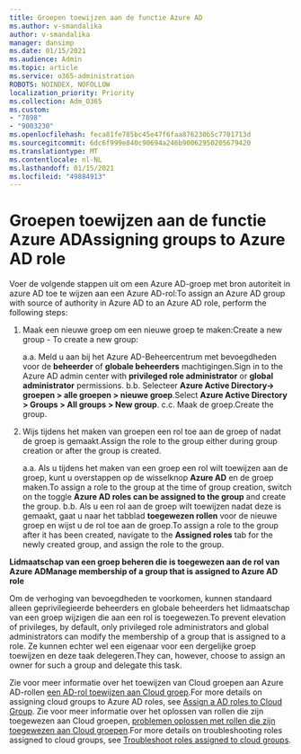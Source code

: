 ```yaml
---
title: Groepen toewijzen aan de functie Azure AD
ms.author: v-smandalika
author: v-smandalika
manager: dansimp
ms.date: 01/15/2021
ms.audience: Admin
ms.topic: article
ms.service: o365-administration
ROBOTS: NOINDEX, NOFOLLOW
localization_priority: Priority
ms.collection: Adm_O365
ms.custom:
- "7898"
- "9003230"
ms.openlocfilehash: feca81fe785bc45e47f6faa876230b5c7701713d
ms.sourcegitcommit: 6dc6f999e840c90694a246b90062950205679420
ms.translationtype: MT
ms.contentlocale: nl-NL
ms.lasthandoff: 01/15/2021
ms.locfileid: "49884913"
---
```

# <a name="assigning-groups-to-azure-ad-role"></a><span data-ttu-id="7db20-102">Groepen toewijzen aan de functie Azure AD</span><span class="sxs-lookup"><span data-stu-id="7db20-102">Assigning groups to Azure AD role</span></span>

<span data-ttu-id="7db20-103">Voer de volgende stappen uit om een Azure AD-groep met bron autoriteit in azure AD toe te wijzen aan een Azure AD-rol:</span><span class="sxs-lookup"><span data-stu-id="7db20-103">To assign an Azure AD group with source of authority in Azure AD to an Azure AD role, perform the following steps:</span></span>

1. <span data-ttu-id="7db20-104">Maak een nieuwe groep om een nieuwe groep te maken:</span><span class="sxs-lookup"><span data-stu-id="7db20-104">Create a new group - To create a new group:</span></span>

    <span data-ttu-id="7db20-105">a.</span><span class="sxs-lookup"><span data-stu-id="7db20-105">a.</span></span> <span data-ttu-id="7db20-106">Meld u aan bij het Azure AD-Beheercentrum met bevoegdheden voor de **beheerder** of **globale beheerders** machtigingen.</span><span class="sxs-lookup"><span data-stu-id="7db20-106">Sign in to the Azure AD admin center with **privileged role administrator** or **global administrator** permissions.</span></span>
    <span data-ttu-id="7db20-107">b.</span><span class="sxs-lookup"><span data-stu-id="7db20-107">b.</span></span> <span data-ttu-id="7db20-108">Selecteer **Azure Active Directory-> groepen > alle groepen > nieuwe groep**.</span><span class="sxs-lookup"><span data-stu-id="7db20-108">Select **Azure Active Directory > Groups > All groups > New group**.</span></span>
    <span data-ttu-id="7db20-109">c.</span><span class="sxs-lookup"><span data-stu-id="7db20-109">c.</span></span> <span data-ttu-id="7db20-110">Maak de groep.</span><span class="sxs-lookup"><span data-stu-id="7db20-110">Create the group.</span></span>

2. <span data-ttu-id="7db20-111">Wijs tijdens het maken van groepen een rol toe aan de groep of nadat de groep is gemaakt.</span><span class="sxs-lookup"><span data-stu-id="7db20-111">Assign the role to the group either during group creation or after the group is created.</span></span>

    <span data-ttu-id="7db20-112">a.</span><span class="sxs-lookup"><span data-stu-id="7db20-112">a.</span></span> <span data-ttu-id="7db20-113">Als u tijdens het maken van een groep een rol wilt toewijzen aan de groep, kunt u overstappen op de wisselknop **Azure AD** en de groep maken.</span><span class="sxs-lookup"><span data-stu-id="7db20-113">To assign a role to the group at the time of group creation, switch on the toggle **Azure AD roles can be assigned to the group** and create the group.</span></span>
    <span data-ttu-id="7db20-114">b.</span><span class="sxs-lookup"><span data-stu-id="7db20-114">b.</span></span> <span data-ttu-id="7db20-115">Als u een rol aan de groep wilt toewijzen nadat deze is gemaakt, gaat u naar het tabblad **toegewezen rollen** voor de nieuwe groep en wijst u de rol toe aan de groep.</span><span class="sxs-lookup"><span data-stu-id="7db20-115">To assign a role to the group after it has been created, navigate to the **Assigned roles** tab for the newly created group, and assign the role to the group.</span></span>  

<span data-ttu-id="7db20-116">**Lidmaatschap van een groep beheren die is toegewezen aan de rol van Azure AD**</span><span class="sxs-lookup"><span data-stu-id="7db20-116">**Manage membership of a group that is assigned to Azure AD role**</span></span>

<span data-ttu-id="7db20-117">Om de verhoging van bevoegdheden te voorkomen, kunnen standaard alleen geprivilegieerde beheerders en globale beheerders het lidmaatschap van een groep wijzigen die aan een rol is toegewezen.</span><span class="sxs-lookup"><span data-stu-id="7db20-117">To prevent elevation of privileges, by default, only privileged role administrators and global administrators can modify the membership of a group that is assigned to a role.</span></span> <span data-ttu-id="7db20-118">Ze kunnen echter wel een eigenaar voor een dergelijke groep toewijzen en deze taak delegeren.</span><span class="sxs-lookup"><span data-stu-id="7db20-118">They can, however, choose to assign an owner for such a group and delegate this task.</span></span>

<span data-ttu-id="7db20-119">Zie voor meer informatie over het toewijzen van Cloud groepen aan Azure AD-rollen [een AD-rol toewijzen aan Cloud groep](https://docs.microsoft.com/azure/active-directory/roles/groups-concept).</span><span class="sxs-lookup"><span data-stu-id="7db20-119">For more details on assigning cloud groups to Azure AD roles, see [Assign a AD roles to Cloud Group](https://docs.microsoft.com/azure/active-directory/roles/groups-concept).</span></span> <span data-ttu-id="7db20-120">Zie voor meer informatie over het oplossen van rollen die zijn toegewezen aan Cloud groepen, [problemen oplossen met rollen die zijn toegewezen aan Cloud groepen](https://docs.microsoft.com/azure/active-directory/roles/groups-faq-troubleshooting).</span><span class="sxs-lookup"><span data-stu-id="7db20-120">For more details on troubleshooting roles assigned to cloud groups, see [Troubleshoot roles assigned to cloud groups](https://docs.microsoft.com/azure/active-directory/roles/groups-faq-troubleshooting).</span></span>





